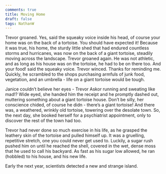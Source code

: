```yaml
---
comments: true
title: Moving Home
draft: false
tags: NathanW
---
```


Trevor groaned. Yes, said the squeaky voice inside his head, of course your home was on the back of a tortoise. You should have expected it! Because it was true, his home, the sturdy little shed that had endured countless storms and hurricanes, was now on the back of a giant tortoise, steadily moving across the landscape. Trevor groaned again. He was not athletic, and as long as his house was on the tortoise, he had to be on there too. And your food! said the squeaky voice. Trevor winced. Thanks for reminding me. Quickly, he scrambled to the shops purchasing armfuls of junk food, vegetation, and an umbrella - life on a giant tortoise would be tough.

Janice couldn’t believe her eyes - Trevor Askor running and sweating like mad!? Wide eyed, she handed him the receipt and he promptly dashed out, muttering something about a giant tortoise house. Don’t be silly, her conscience chided, of course he didn - there’s a giant tortoise! And there was, a weathered, wrinkly old tortoise, towering over the desolate town. So, the next day, she booked herself for a psychiatrist appointment, only to discover the rest of the town had too.

Trevor had never done so much exercise in his life, as he grasped the leathery skin of the tortoise and pulled himself up. It was a gruelling, repetitive stretch, one you could never get used to. Luckily, a sugar rush pushed him on until he reached the shell, covered in the wet, dense moss that he used to call his backyard. As fast as his sugar low allowed, he ran (hobbled) to his house, and his new life.

Early the next year, scientists detected a new and strange island.